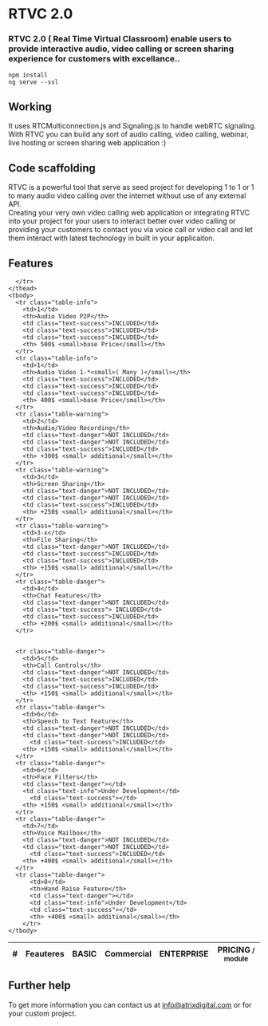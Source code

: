 # RTVC 2.0
### RTVC 2.0 ( Real Time Virtual Classroom) enable users to provide interactive audio, video calling or screen sharing experience for customers with excellance..




```
npm install 
ng serve --ssl
````


## Working

It uses RTCMulticonnection.js and Signaling.js to handle webRTC signaling. With RTVC you can build any sort of audio calling, video calling, webinar, live hosting or screen sharing web application :) 



## Code scaffolding

RTVC is a powerful tool that serve as seed project for developing 1 to 1 or 1 to many audio video calling over the internet without 
      use of any external API. <br> Creating your very own video calling web application or integrating RTVC into your project for your users to interact better over video calling or providing your customers to contact you via voice call or video call 
      and let them interact with latest technology in built in your applicaiton. 

## Features


  <table class="table table-hover">
    <thead>
      <tr>
        <th scope="col"># </th>
        <th scope="col">Feauteres</th>
        <th scope="col">BASIC</th>
        <th scope="col">Commercial</th>
        <th scope="col">ENTERPRISE</th>
        <th scope="col">PRICING<small> / module</small></th>

      </tr>
    </thead>
    <tbody>
      <tr class="table-info">
        <td>1</td>
        <th>Audio Video P2P</th>
        <td class="text-success">INCLUDED</td>
        <td class="text-success">INCLUDED</td>
        <td class="text-success">INCLUDED</td>
        <th> 500$ <small>base Price</small></th>
      </tr> 
      <tr class="table-info">
        <td>1</td>
        <th>Audio Video 1-*<small>( Many )</small></th>
        <td class="text-success">INCLUDED</td>
        <td class="text-success">INCLUDED</td>
        <td class="text-success">INCLUDED</td>
        <th> 400$ <small>base Price</small></th>
      </tr> 
      <tr class="table-warning">
        <td>2</td>
        <th>Audio/Video Recording</th>
        <td class="text-danger">NOT INCLUDED</td>
        <td class="text-danger">NOT INCLUDED</td>
        <td class="text-success">INCLUDED</td>
        <th> +300$ <small> additional</small></th>
      </tr>
      <tr class="table-warning">
        <td>3</td>
        <th>Screen Sharing</th>
        <td class="text-danger">NOT INCLUDED</td>
        <td class="text-danger">NOT INCLUDED</td>
        <td class="text-success">INCLUDED</td>
        <th> +250$ <small> additional</small></th>
      </tr>
      <tr class="table-warning">
        <td>3-x</td>
        <th>File Sharing</th>
        <td class="text-danger">NOT INCLUDED</td>
        <td class="text-success">INCLUDED</td>
        <td class="text-success">INCLUDED</td>
        <th> +150$ <small> additional</small></th>
      </tr>
      <tr class="table-danger">
        <td>4</td>
        <th>Chat Features</th>
        <td class="text-danger">NOT INCLUDED</td>
        <td class="text-success"> INCLUDED</td>
        <td class="text-success">INCLUDED</td>
        <th> +200$ <small> additional</small></th>
      </tr>
      
      
      <tr class="table-danger">
        <td>5</td>
        <th>Call Controls</th>
        <td class="text-danger">NOT INCLUDED</td>
        <td class="text-success">INCLUDED</td>
        <td class="text-success">INCLUDED</td>
        <th> +150$ <small> additional</small></th>
      </tr>
      <tr class="table-danger">
        <td>6</td>
        <th>Speech to Text Feature</th>
        <td class="text-danger">NOT INCLUDED</td>
        <td class="text-danger">NOT INCLUDED</td>
          <td class="text-success">INCLUDED</td>
        <th> +150$ <small> additional</small></th>
      </tr>
      <tr class="table-danger">
        <td>6</td>
        <th>Face Filters</th>
        <td class="text-danger"></td>
        <td class="text-info">Under Development</td>
          <td class="text-success"></td>
        <th> +150$ <small> additional</small></th>
      </tr>
      <tr class="table-danger">
        <td>7</td>
        <th>Voice Mailbox</th>
        <td class="text-danger">NOT INCLUDED</td>
        <td class="text-danger">NOT INCLUDED</td>
          <td class="text-success">INCLUDED</td>
        <th> +400$ <small> additional</small></th>
      </tr>
      <tr class="table-danger">
          <td>8</td>
          <th>Hand Raise Feature</th>
          <td class="text-danger"></td>
          <td class="text-info">Under Development</td>
          <td class="text-success"></td>
          <th> +400$ <small> additional</small></th>
        </tr>
    </tbody>
  </table> 


## Further help

To get more information you can contact us at info@atrixdigital.com or for your custom project. 
